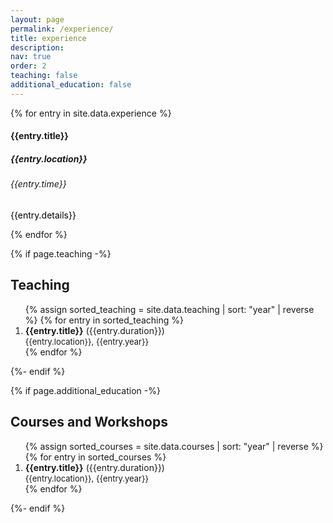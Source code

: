 ```yaml
---
layout: page
permalink: /experience/
title: experience
description:
nav: true
order: 2
teaching: false
additional_education: false
---
```

<div class="timeline">
  <div class="outer">
    {% for entry in site.data.experience %}
    <div class="timeline-card">
      <div class="timeline-info">
        <h4 class="timeline-title">{{entry.title}}</h4>
        <h5>{{entry.location}}</h5>
        <h6>{{entry.time}}</h6>
        <p style="color: black;">{{entry.details}}</p>
      </div>
    </div>
    {% endfor %}
  </div>
</div>

{% if page.teaching -%}
## Teaching
<div class="row">
  <div class="education col-sm-12">
	<ol>
		{% assign sorted_teaching = site.data.teaching | sort: "year" | reverse %}
		{% for entry in sorted_teaching %}
		<li>		
			<b>{{entry.title}}</b> ({{entry.duration}})<br>
			<span style="font-size: small;">{{entry.location}}, {{entry.year}}</span>
		    <!-- <span class="links">
		      {% if entry.content %}
		      [<a class="featured_content">content</a>]
		      {% endif %}
		      {% if entry.link %}
		      [<a href="{{entry.link}}" class="course_link">course page</a>]
		      {% endif %}
		      {% if entry.audit %}
		      [<a class="certificate">audit only</a>]
  		      {% elsif entry.certificate %}
		      [<a href="{{ entry.certificate | prepend: '/assets/pdf/' | relative_url }}" target="_blank" class="certificate">certificate</a>]
		      {% endif %}
		    </span>
		    {% if entry.content %}
	        <span class="featured_content hidden">
	    	  <p>{{entry.content}}</p>
			</span>
			{% endif %} -->
		</li>
		{% endfor %}
	</ol>
  </div>
</div>
{%- endif %}

{% if page.additional_education -%}
## Courses and Workshops
<div class="row">
  <div class="education col-sm-12">
	<ol>
		{% assign sorted_courses = site.data.courses | sort: "year" | reverse %}
		{% for entry in sorted_courses %}
		<li>		
			<b>{{entry.title}}</b> ({{entry.duration}})
            <br><span style="font-size: small;">{{entry.location}}, {{entry.year}}</span>
		    <!-- <span class="links">
		      {% if entry.content %}
		      [<a class="featured_content">content</a>]
		      {% endif %}
		      {% if entry.link %}
		      [<a href="{{entry.link}}" class="course_link">course page</a>]
		      {% endif %}
		      {% if entry.audit %}
		      [<a class="audit">audit only</a>]
  		      {% elsif entry.certificate %}
		      [<a href="{{ entry.certificate | prepend: '/assets/pdf/' | relative_url }}" target="_blank" class="certificate">certificate</a>]
		      {% endif %}
		    </span>
		    {% if entry.content %}
	        <span class="featured_content hidden">
	    	  <p>{{entry.content}}</p>
			</span>
			{% endif %} -->
		</li>
		{% endfor %}
	</ol>
  </div>
</div>
{%- endif %}